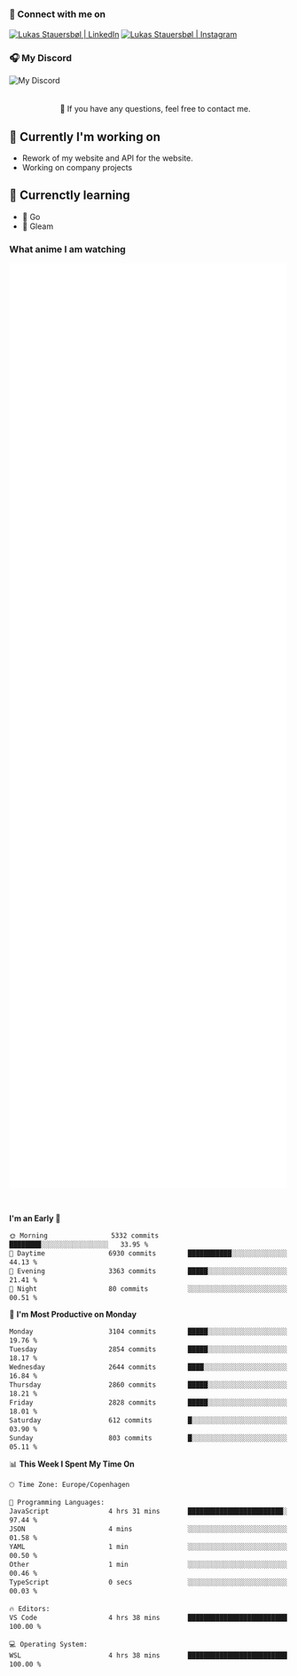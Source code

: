 ### 🔗 Connect with me on
<a href="https://www.instagram.com/lukas_stauersbol" target="_blank"><img align="center" src="https://raw.githubusercontent.com/stauersbol/stauersbol/main/images/instagram.svg" alt="Lukas Stauersbøl | LinkedIn" width="30px"/></a>
<a href="https://www.linkedin.com/in/lukas-stauersbol/" target="_blank"><img align="center" src="https://raw.githubusercontent.com/stauersbol/stauersbol/main/images/linkedin.svg" alt="Lukas Stauersbøl | Instagram" width="30px"/></a>

<p align="center">
 <h3>🎧 My Discord</h3>
 <img align="left" height="55px" src="https://discord.c99.nl/widget/theme-2/147806323323568128.png" alt="My Discord" />
</p>

<br/>
<br/>
<br/>
💬 If you have any questions, feel free to contact me.

## 🔭 Currently I'm working on
- Rework of my website and API for the website.
- Working on company projects
 
## 🌱 Currenctly learning
- 💙 Go
- 💜 Gleam

### What anime I am watching
<a href="https://anilist.co/user/slashiy/" align="center"><img align="center" width="500px" src="metrics.plugin.personal.anilist.svg" /></a>

<br/>

<!--START_SECTION:waka-->
**I'm an Early 🐤** 

```text
🌞 Morning                5332 commits        ████████░░░░░░░░░░░░░░░░░   33.95 % 
🌆 Daytime                6930 commits        ███████████░░░░░░░░░░░░░░   44.13 % 
🌃 Evening                3363 commits        █████░░░░░░░░░░░░░░░░░░░░   21.41 % 
🌙 Night                  80 commits          ░░░░░░░░░░░░░░░░░░░░░░░░░   00.51 % 
```
📅 **I'm Most Productive on Monday** 

```text
Monday                   3104 commits        █████░░░░░░░░░░░░░░░░░░░░   19.76 % 
Tuesday                  2854 commits        █████░░░░░░░░░░░░░░░░░░░░   18.17 % 
Wednesday                2644 commits        ████░░░░░░░░░░░░░░░░░░░░░   16.84 % 
Thursday                 2860 commits        █████░░░░░░░░░░░░░░░░░░░░   18.21 % 
Friday                   2828 commits        █████░░░░░░░░░░░░░░░░░░░░   18.01 % 
Saturday                 612 commits         █░░░░░░░░░░░░░░░░░░░░░░░░   03.90 % 
Sunday                   803 commits         █░░░░░░░░░░░░░░░░░░░░░░░░   05.11 % 
```


📊 **This Week I Spent My Time On** 

```text
🕑︎ Time Zone: Europe/Copenhagen

💬 Programming Languages: 
JavaScript               4 hrs 31 mins       ████████████████████████░   97.44 % 
JSON                     4 mins              ░░░░░░░░░░░░░░░░░░░░░░░░░   01.58 % 
YAML                     1 min               ░░░░░░░░░░░░░░░░░░░░░░░░░   00.50 % 
Other                    1 min               ░░░░░░░░░░░░░░░░░░░░░░░░░   00.46 % 
TypeScript               0 secs              ░░░░░░░░░░░░░░░░░░░░░░░░░   00.03 % 

🔥 Editors: 
VS Code                  4 hrs 38 mins       █████████████████████████   100.00 % 

💻 Operating System: 
WSL                      4 hrs 38 mins       █████████████████████████   100.00 % 
```


<!--END_SECTION:waka-->
